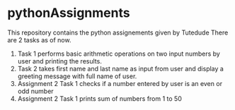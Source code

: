 # pythonAssignments

This repository contains the python assignements given by Tutedude
There are 2 tasks as of now.
1. Task 1 performs basic arithmetic operations on two input numbers by user and printing the results.
2. Task 2 takes first name and last name as input from user and display a greeting message with full name of user.
3. Assignment 2 Task 1 checks if a number entered by user is an even or odd number
4. Assignment 2 Task 1 prints sum of numbers from 1 to 50
